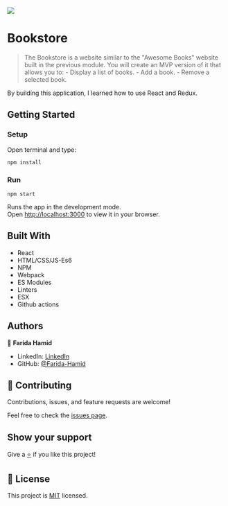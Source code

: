 ![](https://img.shields.io/badge/Microverse-blueviolet)

# Bookstore

>The Bookstore is a website similar to the "Awesome Books" website built in the previous module. You will create an MVP version of it that allows you to: - Display a list of books. - Add a book. - Remove a selected book.

By building this application, I learned how to use React and Redux.

## Getting Started

### Setup
Open terminal and type:

`npm install`

### Run
`npm start`

Runs the app in the development mode.\
Open [http://localhost:3000](http://localhost:3000) to view it in your browser.

## Built With

- React
- HTML/CSS/JS-Es6
- NPM
- Webpack
- ES Modules
- Linters
- ESX
- Github actions

## Authors

👤 **Farida Hamid**

- LinkedIn: [LinkedIn](https://linkedin.com/in/farida-hamid)
- GitHub: [@Farida-Hamid](https://github.com/Farida-Hamid)

## 🤝 Contributing

Contributions, issues, and feature requests are welcome!

Feel free to check the [issues page](https://github.com/Farida-Hamid/todo-list/issues).

## Show your support

Give a [⭐️](https://github.com/Farida-Hamid/todo-list) if you like this project!

## 📝 License

This project is [MIT](LICENSE) licensed.